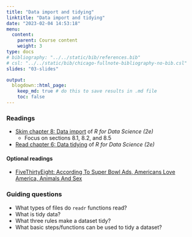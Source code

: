 ```yaml
---
title: "Data import and tidying"
linktitle: "Data import and tidying"
date: "2023-02-04 14:53:18"
menu:
  content:
    parent: Course content
    weight: 3
type: docs
# bibliography: "../../static/bib/references.bib"
# csl: "../../static/bib/chicago-fullnote-bibliography-no-bib.csl"
slides: "03-slides"

output:
  blogdown::html_page:
    keep_md: true # do this to save results in .md file
    toc: false
---
```


### Readings

- <i class="fas fa-book"></i> [Skim chapter 8: Data import](https://r4ds.hadley.nz/data-import.html) of *R for Data Science (2e)*
  - Focus on sections 8.1, 8.2, and 8.5
- <i class="fas fa-book"></i> [Read chapter 6: Data tidying](https://r4ds.hadley.nz/data-tidy.html) of *R for Data Science (2e)*


#### Optional readings
- <i class="fas fa-external-link-square-alt"></i> [FiveThirtyEight: According To Super Bowl Ads, Americans Love America, Animals And Sex](https://projects.fivethirtyeight.com/super-bowl-ads/)


### Guiding questions

- What types of files do `readr` functions read?
- What is tidy data?
- What three rules make a dataset tidy?
- What basic steps/functions can be used to tidy a dataset?

